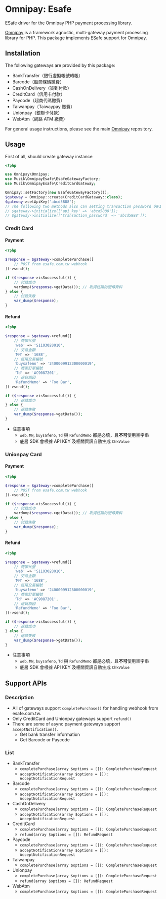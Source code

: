 # Omnipay: Esafe

ESafe driver for the Omnipay PHP payment processing library.

[Omnipay](https://github.com/thephpleague/omnipay) is a framework agnostic, multi-gateway payment processing library for PHP. This package implements ESafe support for Omnipay.

## Installation

The following gateways are provided by this package:

- BankTransfer（銀行虛擬帳號轉帳）
- Barcode（超商條碼繳費）
- CashOnDelivery（貨到付款）
- CreditCard（信用卡付款）
- Paycode（超商代碼繳費）
- Taiwanpay（Taiwaypay 繳費）
- Unionpay（銀聯卡付款）
- WebAtm（網路 ATM 繳費）

For general usage instructions, please see the main [Omnipay](https://github.com/thephpleague/omnipay) repository.

## Usage

First of all, should create gateway instance

```php
<?php

use Omnipay\Omnipay;
use Muzik\OmnipayEsafe\EsafeGatewayFactory;
use Muzik\OmnipayEsafe\CreditCardGateway;

Omnipay::setFactory(new EsafeGatewayFactory());
$gateway = Omnipay::create(CreditCardGateway::class);
$gateway->setApiKey('abcd5888');
// The following two methods also can setting transaction password（API KEY） 
// $gateway->initialize(['api_key' => 'abcd5888']);
// $gateway->initialize(['transaction_password' => 'abcd5888']);
```

### Credit Card

#### Payment

```php
<?php

$response = $gateway->completePurchase([
    // POST from esafe.com.tw webhook
])->send();

if ($response->isSuccessful()) {
    // 付款成功
    vardump($response->getData()); // 取得紅陽的回傳資料
} else {
    // 付款失敗
    var_dump($response);
}
```

#### Refund

```php
<?php

$response = $gateway->refund([
    // 商家代號
    'web' => 'S1103020010',
    // 交易金額
    'MN' => '1688',
    // 紅陽交易編號
    'buysafeno' => '2400009912300000019',
    // 商家訂單編號
    'Td' => 'AC9087201',
    // 退貨原因
    'RefundMemo' => 'Foo Bar', 
])->send();

if ($response->isSuccessful()) {
    // 退款成功
} else {
    // 退款失敗
    var_dump($response->getData());
}
```

- 注意事項
    - `web`, `MN`, `buysafeno`, `Td` 與 `RefundMemo` 都是必填，且**不可**使用空字串
    - 底層 SDK 會根據 API KEY 及相關資訊自動生成 `ChkValue`

### Unionpay Card

#### Payment

```php
<?php

$response = $gateway->completePurchase([
    // POST from esafe.com.tw webhook
])->send();

if ($response->isSuccessful()) {
    // 付款成功
    vardump($response->getData()); // 取得紅陽的回傳資料
} else {
    // 付款失敗
    var_dump($response);
}
```

#### Refund


```php
<?php

$response = $gateway->refund([
    // 商家代號
    'web' => 'S1103020010',
    // 交易金額
    'MN' => '1688',
    // 紅陽交易編號
    'buysafeno' => '2400009912300000019',
    // 商家訂單編號
    'Td' => 'AC9087201',
    // 退貨原因
    'RefundMemo' => 'Foo Bar', 
])->send();

if ($response->isSuccessful()) {
    // 退款成功
} else {
    // 退款失敗
    var_dump($response->getData());
}
```

- 注意事項
    - `web`, `MN`, `buysafeno`, `Td` 與 `RefundMemo` 都是必填，且**不可**使用空字串
    - 底層 SDK 會根據 API KEY 及相關資訊自動生成 `ChkValue`


## Support APIs

### Description

- All of gateways support `completePurchase()` for handling webhook from esafe.com.tw.
- Only CreditCard and Unionpay gateways support `refund()`
- There are some of async payment gateways support `acceptNotification()`.
    - Get bank transfer information
    - Get Barcode or Paycode

### List

- BankTransfer
    - `completePurchase(array $options = []): CompletePurchaseRequest`
    - `acceptNotification(array $options = []): AcceptNotificationRequest`
- Barcode
    - `completePurchase(array $options = []): CompletePurchaseRequest`
    - `acceptNotification(array $options = []): AcceptNotificationRequest`
- CashOnDelivery
    - `completePurchase(array $options = []): CompletePurchaseRequest`
    - `acceptNotification(array $options = []): AcceptNotificationRequest`
- CreditCard
    - `completePurchase(array $options = []): CompletePurchaseRequest`
    - `refund(array $options = []): RefundRequest`
- Paycode
    - `completePurchase(array $options = []): CompletePurchaseRequest`
    - `acceptNotification(array $options = []): AcceptNotificationRequest`
- Taiwanpay
    - `completePurchase(array $options = []): CompletePurchaseRequest`
- Unionpay
    - `completePurchase(array $options = []): CompletePurchaseRequest`
    - `refund(array $options = []): RefundRequest`
- WebAtm
    - `completePurchase(array $options = []): CompletePurchaseRequest`
